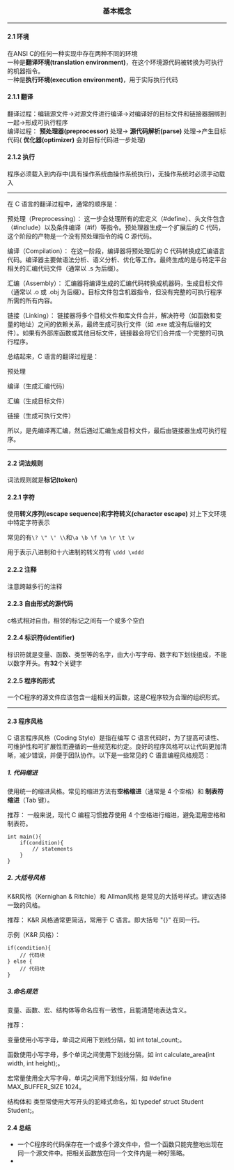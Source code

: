 <h3><center>基本概念</center></h3>

-------

#### 2.1 环境
在ANSI C的任何一种实现中存在两种不同的环境
</br>
一种是**翻译环境(translation environment)**，在这个环境源代码被转换为可执行的机器指令。
</br>
一种是**执行环境(execution environment)**，用于实际执行代码

#### 2.1.1 翻译
翻译过程：编辑源文件->对源文件进行编译->对编译好的目标文件和链接器捆绑到一起->形成可执行程序
</br>
编译过程： **预处理器(preprocessor)** 处理-> **源代码解析(parse)** 处理->产生目标代码( **优化器(optimizer)** 会对目标代码进一步处理)

#### 2.1.2 执行
程序必须载入到内存中(具有操作系统由操作系统执行)，无操作系统时必须手动载入


------------

在 C 语言的翻译过程中，通常的顺序是：

预处理（Preprocessing）：
这一步会处理所有的宏定义（#define）、头文件包含（#include）以及条件编译（#if）等指令。预处理器生成一个扩展后的 C 代码，这个阶段的产物是一个没有预处理指令的纯 C 源代码。

编译（Compilation）：
在这一阶段，编译器将预处理后的 C 代码转换成汇编语言代码。编译器主要做语法分析、语义分析、优化等工作。最终生成的是与特定平台相关的汇编代码文件（通常以 .s 为后缀）。

汇编（Assembly）：
汇编器将编译生成的汇编代码转换成机器码，生成目标文件（通常以 .o 或 .obj 为后缀）。目标文件包含机器指令，但没有完整的可执行程序所需的所有内容。

链接（Linking）：
链接器将多个目标文件和库文件合并，解决符号（如函数和变量的地址）之间的依赖关系，最终生成可执行文件（如 .exe 或没有后缀的文件）。如果有外部库函数或其他目标文件，链接器会将它们合并成一个完整的可执行程序。

总结起来，C 语言的翻译过程是：

预处理

编译（生成汇编代码）

汇编（生成目标文件）

链接（生成可执行文件）

所以，是先编译再汇编，然后通过汇编生成目标文件，最后由链接器生成可执行程序。

-----

#### 2.2 词法规则
词法规则就是**标记(token)** 

#### 2.2.1 字符

使用**转义序列(escape sequence)**和**字符转义(character escape)** 对上下文环境中特定字符表示

常见的有`\? \" \' \\`和`\a \b \f \n \r \t \v `

用于表示八进制和十六进制的转义符有
`\ddd \xddd`

#### 2.2.2 注释
注意跨越多行的注释

#### 2.2.3 自由形式的源代码
c格式相对自由，相邻的标记之间有一个或多个空白

#### 2.2.4 标识符(identifier)
标识符就是变量、函数、类型等的名字，由大小写字母、数字和下划线组成，不能以数字开头。有**32**个关键字

#### 2.2.5 程序的形式
一个C程序的源文件应该包含一组相关的函数，这是C程序较为合理的组织形式。

-------
#### 2.3 程序风格
C 语言程序风格（Coding Style）是指在编写 C 语言代码时，为了提高可读性、可维护性和可扩展性而遵循的一些规范和约定。良好的程序风格可以让代码更加清晰，减少错误，并便于团队协作。以下是一些常见的 C 语言编程风格规范：

##### 1. 代码缩进
使用统一的缩进风格。常见的缩进方法有**空格缩进**（通常是 4 个空格）和 **制表符缩进**（Tab 键）。

推荐： 一般来说，现代 C 编程习惯推荐使用 4 个空格进行缩进，避免混用空格和制表符。

~~~
int main(){
    if(condition){
        // statements
    }
}
~~~

##### 2. 大括号风格
K&R风格（Kernighan & Ritchie）和 Allman风格 是常见的大括号样式。建议选择一致的风格。

推荐： K&R 风格通常更简洁，常用于 C 语言。即大括号 "{}" 在同一行。

示例（K&R 风格）：
~~~
if(condition){
    // 代码块
} else {
    // 代码块
}
~~~

##### 3.命名规范
变量、函数、宏、结构体等命名应有一致性，且能清楚地表达含义。

推荐：

变量使用小写字母，单词之间用下划线分隔，如 int total_count;。

函数使用小写字母，多个单词之间使用下划线分隔，如 int calculate_area(int width, int height);。

宏常量使用全大写字母，单词之间用下划线分隔，如 #define MAX_BUFFER_SIZE 1024。

结构体和 类型常使用大写开头的驼峰式命名，如 typedef struct Student Student;。

#### 2.4 总结
- 一个C程序的代码保存在一个或多个源文件中，但一个函数只能完整地出现在同一个源文件中。把相关函数放在同一个文件内是一种好策略。
- 